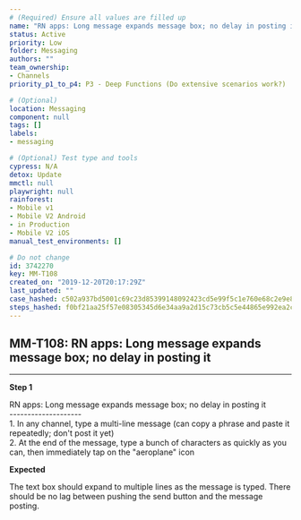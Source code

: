 ```yaml
---
# (Required) Ensure all values are filled up
name: "RN apps: Long message expands message box; no delay in posting it"
status: Active
priority: Low
folder: Messaging
authors: ""
team_ownership: 
- Channels
priority_p1_to_p4: P3 - Deep Functions (Do extensive scenarios work?)

# (Optional)
location: Messaging
component: null
tags: []
labels: 
- messaging

# (Optional) Test type and tools
cypress: N/A
detox: Update
mmctl: null
playwright: null
rainforest: 
- Mobile v1
- Mobile V2 Android
- in Production
- Mobile V2 iOS
manual_test_environments: []

# Do not change
id: 3742270
key: MM-T108
created_on: "2019-12-20T20:17:29Z"
last_updated: ""
case_hashed: c502a937bd5001c69c23d85399148092423cd5e99f5c1e760e68c2e9e8303f947eaa3224ce07c47e8529b338be66fb66
steps_hashed: f0bf21aa25f57e08305345d6e34aa9a2d15c73cb5c5e44865e992ea2c12343ff8f8a71c1b91c89bb8b5d2a3c4372f804
---
```


<!-- (Auto-generated) Based on frontmatter's "key" and "name" -->

## MM-T108: RN apps: Long message expands message box; no delay in posting it

---

**Step 1**

RN apps: Long message expands message box; no delay in posting it\
\--------------------\
1\. In any channel, type a multi-line message (can copy a phrase and paste it repeatedly; don't post it yet)\
2\. At the end of the message, type a bunch of characters as quickly as you can, then immediately tap on the "aeroplane" icon

**Expected**

The text box should expand to multiple lines as the message is typed. There should be no lag between pushing the send button and the message posting.
